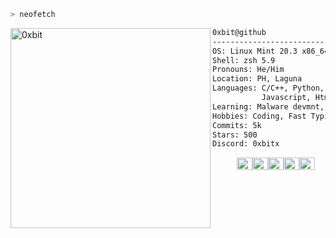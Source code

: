 ```zsh
> neofetch
```

<img align="left" src="https://media3.giphy.com/media/v1.Y2lkPTc5MGI3NjExb3A2MWRzZm04aWMxcjYzaXoyN2d2MXNjOXR3bHYxaG4yYXVjZ2ExbCZlcD12MV9pbnRlcm5hbF9naWZfYnlfaWQmY3Q9Zw/l3V0JxMKeSCfFBJCg/giphy.webp" alt="0xbit" width="320" /> 

```txt
0xbit@github
-------------------------
OS: Linux Mint 20.3 x86_64
Shell: zsh 5.9
Pronouns: He/Him
Location: PH, Laguna
Languages: C/C++, Python, Asm x86-64
           Javascript, Html/css
Learning: Malware devmnt, Exploit devmnt, Asm,
Hobbies: Coding, Fast Typing, Reading
Commits: 5k
Stars: 500
Discord: 0xbitx
```
<p align="left">
  &nbsp; &nbsp; &nbsp; &nbsp; &nbsp;
  <img alt="#474342" src="https://via.placeholder.com/15/474342/000000?text=+" width="25" height="20" /><img alt="#fbedf6" src="https://via.placeholder.com/15/fbedf6/000000?text=+" width="25" height="20" /><img alt="#c9594d" src="https://via.placeholder.com/15/c9594d/000000?text=+" width="25" height="20" /><img alt="#f8b9b2" src="https://via.placeholder.com/15/f8b9b2/000000?text=+" width="25" height="20" /><img alt="#ae9c9d" src="https://via.placeholder.com/15/ae9c9d/000000?text=+" width="25" height="20" />
</p>
